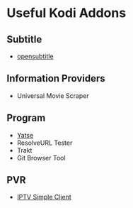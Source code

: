 # Useful Kodi Addons
## Subtitle
* [opensubtitle](https://github.com/opensubtitles/service.subtitles.opensubtitles_by_opensubtitles)

## Information Providers
* Universal Movie Scraper

## Program
* [Yatse](https://yatse.tv/wiki/yatse-kodi-addon)
* ResolveURL Tester
* Trakt
* Git Browser Tool

## PVR
* [IPTV Simple Client](https://kodi.wiki/view/Add-on:IPTV_Simple_Client)

